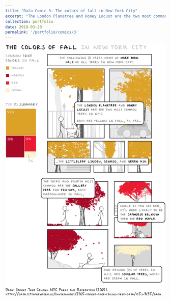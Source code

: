 ```yaml
---
title: "Data Comic 3: The colors of fall in New York City"
excerpt: "The London Planetree and Honey Locust are the two most common trees in N.Y.C.<br/><br/><img src='/images/portfolio3.png'>"
collection: portfolio
date: 2018-03-20
permalink: '/portfolio/comics/3'
---
```


<img src='/images/portfolio3.png'>